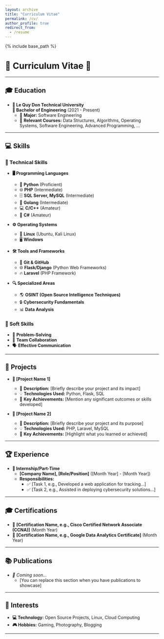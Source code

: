 ```yaml
---
layout: archive
title: "Curriculum Vitae"
permalink: /cv/
author_profile: true
redirect_from:
  - /resume
---
```


{% include base_path %}

# 🌟 Curriculum Vitae 🌟

---

## 🎓 Education
- **🏫 Le Quy Don Technical University**  
  **📜 Bachelor of Engineering** (2021 - Present)  
  - 🎯 **Major:** Software Engineering  
  - 📘 **Relevant Courses:** Data Structures, Algorithms, Operating Systems, Software Engineering, Advanced Programming, ...  

---

## 💻 Skills

### 🔧 Technical Skills
- **🖥️ Programming Languages**  
  - 🐍 **Python** (Proficient)  
  - 🌐 **PHP** (Intermediate)  
  - 🗄️ **SQL Server, MySQL** (Intermediate)  
  - 🚀 **Golang** (Intermediate)  
  - 💻 **C/C++** (Amateur)  
  - 🔷 **C#** (Amateur)  

- **⚙️ Operating Systems**  
  - 🐧 **Linux** (Ubuntu, Kali Linux)  
  - 🖥️ **Windows**  

- **🛠️ Tools and Frameworks**  
  - 🔗 **Git & GitHub**  
  - 🌐 **Flask/Django** (Python Web Frameworks)  
  - 🔥 **Laravel** (PHP Framework)  


- **🔍 Specialized Areas**  
  - 🌎 **OSINT (Open Source Intelligence Techniques)**  
  - 🔒 **Cybersecurity Fundamentals**  
  - 📊 **Data Analysis**  

### 🌈 Soft Skills
- 🧩 **Problem-Solving**  
- 🤝 **Team Collaboration**  
- 🗣️ **Effective Communication**  

---

## 🚀 Projects
- **🔷 [Project Name 1]**  
  - 📄 **Description:** [Briefly describe your project and its impact]  
  - 💡 **Technologies Used:** Python, Flask, SQL  
  - 🎯 **Key Achievements:** [Mention any significant outcomes or skills developed]  

- **🔷 [Project Name 2]**  
  - 📄 **Description:** [Briefly describe your project and its purpose]  
  - 💡 **Technologies Used:** PHP, Laravel, MySQL  
  - 🎯 **Key Achievements:** [Highlight what you learned or achieved]  

---

## 🏆 Experience
- **💼 Internship/Part-Time**  
  - **[Company Name], [Role/Position]** ([Month Year] - [Month Year])  
  - **Responsibilities:**  
    - ✅ [Task 1, e.g., Developed a web application for tracking...]  
    - ✅ [Task 2, e.g., Assisted in deploying cybersecurity solutions...]  

---

## 🎓 Certifications
- 🏅 **[Certification Name, e.g., Cisco Certified Network Associate (CCNA)]** (Month Year)  
- 🏅 **[Certification Name, e.g., Google Data Analytics Certificate]** (Month Year)  

---

## 📚 Publications
- *🚧 Coming soon...*  
  - [You can replace this section when you have publications to showcase]

---

## 🎯 Interests
- **💻 Technology:** Open Source Projects, Linux, Cloud Computing  
- **🎮 Hobbies:** Gaming, Photography, Blogging  

---
